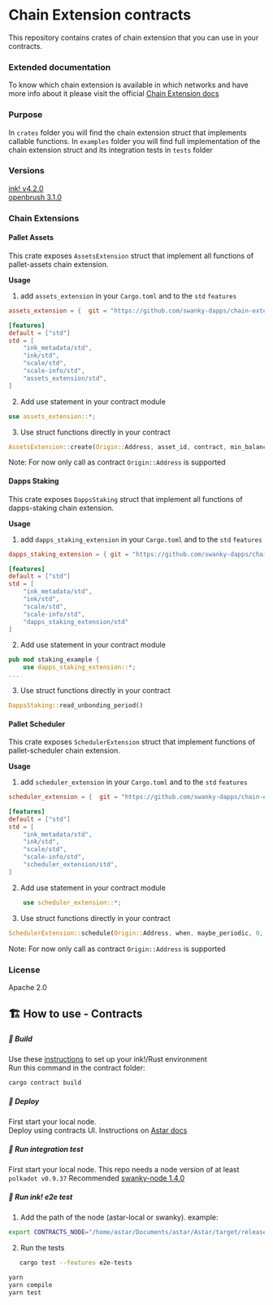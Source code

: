 # Chain Extension contracts
This repository contains crates of chain extension that you can use in your contracts.

### Extended documentation
To know which chain extension is available in which networks and have more info about it please visit the official [Chain Extension docs](https://docs.astar.network/docs/build/wasm/contract_environment/chain-extension/chain_extensions/)

### Purpose
In `crates` folder you will find the chain extension struct that implements callable functions.
In `examples` folder you will find full implementation of the chain extension struct and its integration tests in `tests` folder

### Versions
[ink! v4.2.0](https://github.com/paritytech/ink/releases/tag/v4.2.0)   
[openbrush 3.1.0 ](https://github.com/Brushfam/openbrush-contracts/releases/tag/3.1.0)

### Chain Extensions

#### Pallet Assets
This crate exposes `AssetsExtension` struct that implement all functions of pallet-assets chain extension.    

**Usage**
1. add `assets_extension` in your `Cargo.toml` and to the `std` `features`
```toml
assets_extension = {  git = "https://github.com/swanky-dapps/chain-extension-contracts", default-features = false }

[features]
default = ["std"]
std = [
    "ink_metadata/std",
    "ink/std",
    "scale/std",
    "scale-info/std",
    "assets_extension/std",
]
```

2. Add use statement in your contract module
```rust
use assets_extension::*;

```

3. Use struct functions directly in your contract
```rust
AssetsExtension::create(Origin::Address, asset_id, contract, min_balance)
```

Note: For now only call as contract `Origin::Address` is supported

#### Dapps Staking
This crate exposes `DappsStaking` struct that implement all functions of dapps-staking chain extension.     

**Usage**
1. add `dapps_staking_extension` in your `Cargo.toml` and to the `std` `features`
```toml
dapps_staking_extension = { git = "https://github.com/swanky-dapps/chain-extension-contracts", default-features = false }

[features]
default = ["std"]
std = [
    "ink_metadata/std",
    "ink/std",
    "scale/std",
    "scale-info/std",
    "dapps_staking_extension/std"
]
```

2. Add use statement in your contract module
```rust
pub mod staking_example {
    use dapps_staking_extension::*;
...
```

3. Use struct functions directly in your contract
```rust
DappsStaking::read_unbonding_period()
```

#### Pallet Scheduler
This crate exposes `SchedulerExtension` struct that implement functions of pallet-scheduler chain extension.

**Usage**
1. add `scheduler_extension` in your `Cargo.toml` and to the `std` `features`
```toml
scheduler_extension = {  git = "https://github.com/swanky-dapps/chain-extension-contracts", default-features = false }

[features]
default = ["std"]
std = [
    "ink_metadata/std",
    "ink/std",
    "scale/std",
    "scale-info/std",
    "scheduler_extension/std",
]
```

2. Add use statement in your contract module
```rust
    use scheduler_extension::*;
```

3. Use struct functions directly in your contract
```rust
SchedulerExtension::schedule(Origin::Address, when, maybe_periodic, 0, call_input);
```

Note: For now only call as contract `Origin::Address` is supported

### License
Apache 2.0

## 🏗️ How to use - Contracts
##### 💫 Build
Use these [instructions](https://use.ink/getting-started/setup) to set up your ink!/Rust environment    
Run this command in the contract folder:

```sh
cargo contract build
```

##### 💫 Deploy
First start your local node.  
Deploy using contracts UI. Instructions on [Astar docs](https://docs.astar.network/docs/wasm/sc-dev/polkadotjs-ui)

##### 💫 Run integration test
First start your local node. 
This repo needs a node version of at least `polkadot v0.9.37`
Recommended [swanky-node 1.4.0](https://github.com/AstarNetwork/swanky-node/releases/tag/v1.4.0)

##### 💫 Run ink! e2e test
1. Add the path of the node (astar-local or swanky). example:
```sh
export CONTRACTS_NODE="/home/astar/Documents/astar/Astar/target/release/astar-collator"
```

2. Run the tests
```sh
   cargo test --features e2e-tests
```

```sh
yarn
yarn compile
yarn test
```